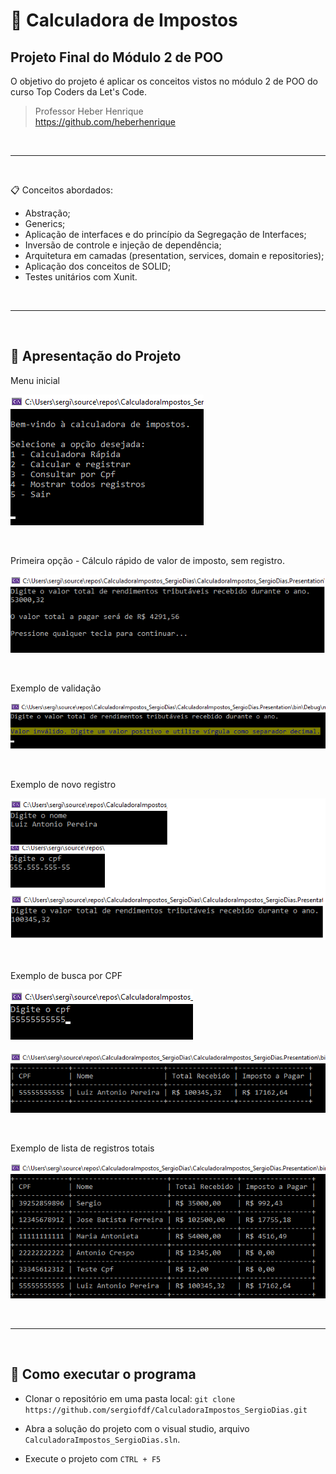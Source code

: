 # 💸 Calculadora de Impostos

## Projeto Final do Módulo 2 de POO

O objetivo do projeto é aplicar os conceitos vistos no módulo 2 de POO do curso Top Coders da Let's Code.

> Professor Heber Henrique <br>
> https://github.com/heberhenrique

<br>

--- 
<br>

📋 Conceitos abordados:
- Abstração;
- Generics;
- Aplicação de interfaces e do princípio da Segregação de Interfaces;
- Inversão de controle e injeção de dependência;
- Arquitetura em camadas (presentation, services, domain e repositories);
- Aplicação dos conceitos de SOLID;
- Testes unitários com Xunit.

<br>

--- 
<br>

## 📲 Apresentação do Projeto

Menu inicial

![UML](telaInicial.png "Menu Inicial")

<br>

Primeira opção - Cálculo rápido de valor de imposto, sem registro.

![UML](exemploValorCalculado.png "Valor calculado com opção cálculo rápido.")

<br>

Exemplo de validação

![UML](exemploErro.png "Validação valor digitado")

<br>

Exemplo de novo registro

![UML](Registro.png "Telas de Registro")

<br>

Exemplo de busca por CPF

![UML](buscaPorCpf.png "Entrada de valor para busca")

![UML](ResultadoBusca.png "Tela de resultado da busca por CPF")

<br>

Exemplo de lista de registros totais

![UML](listarTodos.png "Tela de resultado da listagem total")

<br>

--- 
<br>

## 🚀 Como executar o programa
- Clonar o repositório em uma pasta local:
    `git clone https://github.com/sergiofdf/CalculadoraImpostos_SergioDias.git`
  
- Abra a solução do projeto com o visual studio, arquivo `CalculadoraImpostos_SergioDias.sln`.

- Execute o projeto com `CTRL + F5`